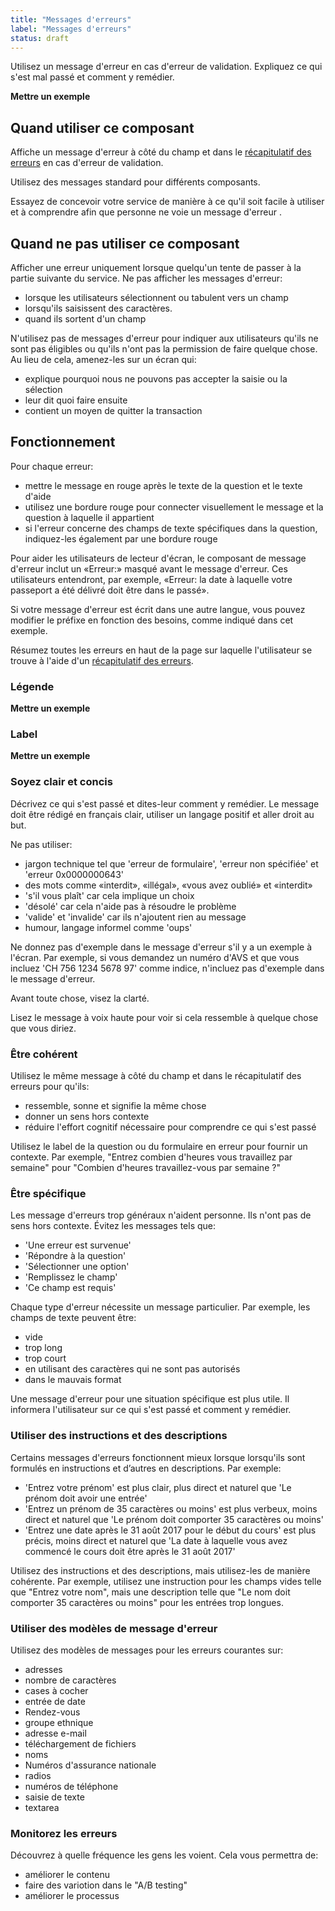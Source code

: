 ```yaml
---
title: "Messages d'erreurs"
label: "Messages d'erreurs"
status: draft
---
```


Utilisez un message d'erreur en cas d'erreur de validation. Expliquez ce qui s'est mal passé et comment y remédier.

**Mettre un exemple**

## Quand utiliser ce composant

Affiche un message d'erreur à côté du champ et dans le [récapitulatif des erreurs](error-summary/) en cas d'erreur de validation.

Utilisez des messages standard pour différents composants.

Essayez de concevoir votre service de manière à ce qu'il soit facile à utiliser et à comprendre afin que personne ne voie un message d'erreur .

## Quand ne pas utiliser ce composant

Afficher une erreur uniquement lorsque quelqu'un tente de passer à la partie suivante du service. Ne pas afficher les messages d'erreur:

- lorsque les utilisateurs sélectionnent ou tabulent vers un champ
- lorsqu'ils saisissent des caractères.
- quand ils sortent d'un champ

N'utilisez pas de messages d'erreur pour indiquer aux utilisateurs qu'ils ne sont pas éligibles ou qu'ils n'ont pas la permission de faire quelque chose. Au lieu de cela, amenez-les sur un écran qui:

- explique pourquoi nous ne pouvons pas accepter la saisie ou la sélection
- leur dit quoi faire ensuite
- contient un moyen de quitter la transaction

## Fonctionnement

Pour chaque erreur:

- mettre le message en rouge après le texte de la question et le texte d'aide
- utilisez une bordure rouge pour connecter visuellement le message et la question à laquelle il appartient
- si l'erreur concerne des champs de texte spécifiques dans la question, indiquez-les également par une bordure rouge

Pour aider les utilisateurs de lecteur d'écran, le composant de message d'erreur inclut un «Erreur:» masqué avant le message d'erreur. Ces utilisateurs entendront, par exemple, «Erreur: la date à laquelle votre passeport a été délivré doit être dans le passé».

Si votre message d'erreur est écrit dans une autre langue, vous pouvez modifier le préfixe en fonction des besoins, comme indiqué dans cet exemple.

Résumez toutes les erreurs en haut de la page sur laquelle l'utilisateur se trouve à l'aide d'un [récapitulatif des erreurs](error-summary).

### Légende

**Mettre un exemple**

### Label

**Mettre un exemple**

### Soyez clair et concis

Décrivez ce qui s'est passé et dites-leur comment y remédier. Le message doit être rédigé en français clair, utiliser un langage positif et aller droit au but.

Ne pas utiliser:

- jargon technique tel que 'erreur de formulaire', 'erreur non spécifiée' et 'erreur 0x0000000643'
- des mots comme «interdit», «illégal», «vous avez oublié» et «interdit»
- 's'il vous plaît' car cela implique un choix
- 'désolé' car cela n'aide pas à résoudre le problème
- 'valide' et 'invalide' car ils n'ajoutent rien au message
- humour, langage informel comme 'oups' 

Ne donnez pas d'exemple dans le message d'erreur s'il y a un exemple à l'écran. Par exemple, si vous demandez un numéro d'AVS et que vous incluez 'CH 756 1234 5678 97' comme indice, n'incluez pas d'exemple dans le message d'erreur.

Avant toute chose, visez la clarté.

Lisez le message à voix haute pour voir si cela ressemble à quelque chose que vous diriez.

### Être cohérent

Utilisez le même message à côté du champ et dans le récapitulatif des erreurs pour qu'ils:

- ressemble, sonne et signifie la même chose
- donner un sens hors contexte
- réduire l'effort cognitif nécessaire pour comprendre ce qui s'est passé

Utilisez le label de la question ou du formulaire en erreur pour fournir un contexte. Par exemple, "Entrez combien d'heures vous travaillez par semaine" pour "Combien d'heures travaillez-vous par semaine ?"

### Être spécifique

Les message d'erreurs trop généraux n'aident personne. Ils n'ont pas de sens hors contexte. Évitez les messages tels que:

- 'Une erreur est survenue'
- 'Répondre à la question'
- 'Sélectionner une option'
- 'Remplissez le champ'
- 'Ce champ est requis'

Chaque type d'erreur nécessite un message particulier. Par exemple, les champs de texte peuvent être:

- vide
- trop long
- trop court
- en utilisant des caractères qui ne sont pas autorisés
- dans le mauvais format

Une message d'erreur pour une situation spécifique est plus utile. Il informera l'utilisateur sur ce qui s'est passé et comment y remédier.

### Utiliser des instructions et des descriptions

Certains messages d'erreurs fonctionnent mieux lorsque lorsqu'ils sont formulés en instructions et d’autres en descriptions. Par exemple:

- 'Entrez votre prénom' est plus clair, plus direct et naturel que 'Le prénom doit avoir une entrée'
- 'Entrez un prénom de 35 caractères ou moins' est plus verbeux, moins direct et naturel que 'Le prénom doit comporter 35 caractères ou moins'
- 'Entrez une date après le 31 août 2017 pour le début du cours' est plus précis, moins direct et naturel que 'La date à laquelle vous avez commencé le cours doit être après le 31 août 2017' 

Utilisez des instructions et des descriptions, mais utilisez-les de manière cohérente. Par exemple, utilisez une instruction pour les champs vides telle que "Entrez votre nom", mais une description telle que "Le nom doit comporter 35 caractères ou moins" pour les entrées trop longues. 

### Utiliser des modèles de message d'erreur

Utilisez des modèles de messages pour les erreurs courantes sur:

- adresses
- nombre de caractères
- cases à cocher
- entrée de date
- Rendez-vous
- groupe ethnique
- adresse e-mail
- téléchargement de fichiers
- noms
- Numéros d'assurance nationale
- radios
- numéros de téléphone
- saisie de texte
- textarea  

### Monitorez les erreurs

Découvrez à quelle fréquence les gens les voient. Cela vous permettra de:

- améliorer le contenu
- faire des variotion dans le "A/B testing"
- améliorer le processus
